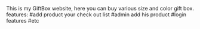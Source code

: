 This is my GiftBox website, here you can buy various size and color gift box.
features:
#add product your check out list
#admin add his product
#login features
#etc
